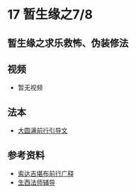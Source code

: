 # 17 暂生缘之7/8 

## 暂生缘之求乐救怖、伪装修法

## 视频

- 暂无视频

## 法本
- [大圆满前行引导文](/books/dymqx#p117)

## 参考资料

- [索达吉堪布前行广释](/refs/qxgs/qxgs-03xm#7求乐救怖)
- [生西法师辅导](/refs/qxgs/fudao/qxgsfd-03xm#p1327)